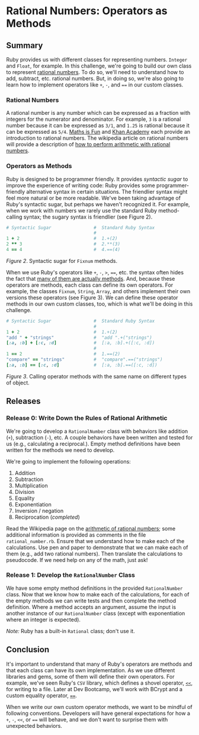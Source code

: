 # Rational Numbers:  Operators as Methods
 

## Summary 
Ruby provides us with different classes for representing numbers.  `Integer` and `Float`, for example.  In this challenge, we're going to build our own class to represent [rational numbers][wikipedia rational numbers].  To do so, we'll need to understand how to add, subtract, etc. rational numbers.  But, in doing so, we're also going to learn how to implement operators like `+`, `-`, and `==` in our custom classes.


### Rational Numbers
A rational number is any number which can be expressed as a fraction with integers for the numerator and denominator.  For example, `3` is a rational number because it can be expressed as `3/1`, and `1.25` is rational because it can be expressed as `5/4`.  [Maths is Fun][maths is fun rational numbers] and [Khan Academy][khan academy rational numbers] each provide an introduction to rational numbers.  The wikipedia article on rational numbers will provide a description of [how to perform arithmetic with rational numbers][wikipedia rational numbers arithmetic].


### Operators as Methods
Ruby is designed to be programmer friendly.  It provides *syntactic sugar* to improve the experience of writing code:  Ruby provides some programmer-friendly alternative syntax in certain situations.  The friendlier syntax might feel more natural or be more readable.  We've been taking advantage of Ruby's syntactic sugar, but perhaps we haven't recognized it.  For example, when we work with numbers we rarely use the standard Ruby method-calling syntax; the sugary syntax is friendlier (see Figure 2).

```ruby
# Syntactic Sugar                #  Standard Ruby Syntax
                                 #
1 + 2                            #  1.+(2)
2 ** 3                           #  2.**(3)
4 == 4                           #  4.==(4)
```
*Figure 2*.  Syntactic sugar for `Fixnum` methods.


When we use Ruby's operators like `+`, `-`, `>`, `==`, etc. the syntax often hides the fact that [many of them are actually methods][programming ruby operator expressions].  And, because these operators are methods, each class can define its own operators.  For example, the classes `Fixnum`, `String`, `Array`, and others implement their own versions these operators (see Figure 3).  We can define these operator methods in our own custom classes, too, which is what we'll be doing in this challenge.

```ruby
# Syntactic Sugar                #  Standard Ruby Syntax
                                 #
1 + 2                            #  1.+(2)
"add " + "strings"               #  "add ".+("strings")
[:a, :b] + [:c, :d]              #  [:a, :b].+([:c, :d])
                                 #
1 == 2                           #  1.==(2)
"compare" == "strings"           #  "compare".==("strings")
[:a, :b] == [:c, :d]             #  [:a, :b].==([:c, :d])
```
*Figure 3*.  Calling operator methods with the same name on different types of object.


## Releases
### Release 0: Write Down the Rules of Rational Arithmetic
We're going to develop a `RationalNumber` class with behaviors like addition (`+`), subtraction (`-`), etc.  A couple behaviors have been written and tested for us (e.g., calculating a reciprocal.).  Empty method definitions have been written for the methods we need to develop. 

We're going to implement the following operations:

1. Addition
2. Subtraction
3. Multiplication
4. Division
5. Equality
6. Exponentiation
7. Inversion / negation
8. Reciprocation (*completed*)

Read the Wikipedia page on the [arithmetic of rational numbers][wikipedia rational numbers arithmetic]; some additional information is provided as comments in the file `rational_number.rb`.  Ensure that we understand how to make each of the calculations.  Use pen and paper to demonstrate that we can make each of them (e.g., add two rational numbers).  Then translate the calculations to pseudocode.  If we need help on any of the math, just ask!


### Release 1: Develop the `RationalNumber` Class
We have some empty method definitions in the provided `RationalNumber` class.  Now that we know how to make each of the calculations, for each of the empty methods we can write tests and then complete the method definition.  Where a method accepts an argument, assume the input is another instance of our `RationalNumber` class (except with exponentiation where an integer is expected).

*Note:*  Ruby has a built-in `Rational` class; don't use it.


## Conclusion
It's important to understand that many of Ruby's operators are methods and that each class can have its own implementation.  As we use different libraries and gems, some of them will define their own operators.  For example, we've seen Ruby's `CSV` library, which defines a shovel operator, [`<<`][csv shovel documentation], for writing to a file.  Later at Dev Bootcamp, we'll work with BCrypt and a custom equality operator, [`==`][bcrypt password equality operator].

When we write our own custom operator methods, we want to be mindful of following conventions.  Developers will have general expectations for how a `+`, `-`, `<<`, or `==` will behave, and we don't want to surprise them with unexpected behaviors.


[bcrypt password equality operator]: https://github.com/codahale/bcrypt-ruby/blob/master/lib/bcrypt/password.rb#L65
[csv shovel documentation]: http://ruby-doc.org/stdlib-2.1.0/libdoc/csv/rdoc/CSV.html#method-i-3C-3C
[khan academy rational numbers]: https://www.khanacademy.org/math/pre-algebra/order-of-operations/rational-irrational-numbers/v/introduction-to-rational-and-irrational-numbers
[maths is fun rational numbers]: http://www.mathsisfun.com/rational-numbers.html
[programming ruby operator expressions]: http://phrogz.net/ProgrammingRuby/frameset.html?content=http%3A//phrogz.net/ProgrammingRuby/language.html%23operatorexpressions
[wikipedia rational numbers]: http://en.wikipedia.org/wiki/Rational_number
[wikipedia rational numbers arithmetic]: https://en.wikipedia.org/wiki/Rational_number#Arithmetic

